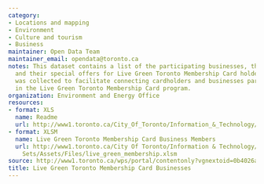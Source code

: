 ```yaml
---
category:
- Locations and mapping
- Environment
- Culture and tourism
- Business
maintainer: Open Data Team
maintainer_email: opendata@toronto.ca
notes: This dataset contains a list of the participating businesses, their locations
  and their special offers for Live Green Toronto Membership Card holders. This data
  was collected to facilitate connecting cardholders and businesses participating
  in the Live Green Toronto Membership Card program.
organization: Environment and Energy Office
resources:
- format: XLS
  name: Readme
  url: http://www1.toronto.ca/City_Of_Toronto/Information_&_Technology/Open_Data/Data_Sets/Assets/Files/live_green_membership_Readme.xls
- format: XLSM
  name: Live Green Toronto Membership Card Business Members
  url: http://www1.toronto.ca/City Of Toronto/Information & Technology/Open Data/Data
    Sets/Assets/Files/live_green_membership.xlsm
source: http://www1.toronto.ca/wps/portal/contentonly?vgnextoid=0b4026a052fed310VgnVCM10000071d60f89RCRD&vgnextchannel=1a66e03bb8d1e310VgnVCM10000071d60f89RCRD
title: Live Green Toronto Membership Card Businesses
---
```

